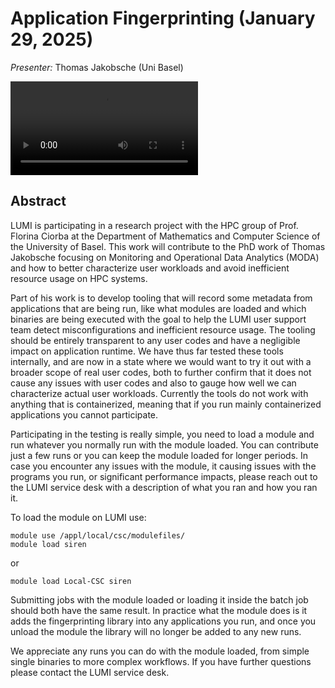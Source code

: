 # Application Fingerprinting (January 29, 2025)

*Presenter:* Thomas Jakobsche (Uni Basel)

<video src="https://462000265.lumidata.eu/user-coffee-breaks/recordings/20250129-user-coffee-break-Application-Fingerprinting.mp4" controls="controls"></video>


## Abstract

LUMI is participating in a research project with the HPC group of Prof. Florina Ciorba at the Department of Mathematics and Computer Science of the University of Basel. This work will contribute to the PhD work of Thomas Jakobsche focusing on Monitoring and Operational Data Analytics (MODA) and how to better characterize user workloads and avoid inefficient resource usage on HPC systems.
    
Part of his work is to develop tooling that will record some metadata from applications that are being run, like what modules are loaded and which binaries are being executed with the goal to help the LUMI user support team detect misconfigurations and inefficient resource usage. The tooling should be entirely transparent to any user codes and have a negligible impact on application runtime. We have thus far tested these tools internally, and are now in a state where we would want to try it out with a broader scope of real user codes, both to further confirm that it does not cause any issues with user codes and also to gauge how well we can characterize actual user workloads. Currently the tools do not work with anything that is containerized, meaning that if you run mainly containerized applications you cannot participate.

Participating in the testing is really simple, you need to load a module and run whatever you normally run with the module loaded. You can contribute just a few runs or you can keep the module loaded for longer periods. In case you encounter any issues with the module, it causing issues with the programs you run, or significant performance impacts, please reach out to the LUMI service desk with a description of what you ran and how you ran it.

To load the module on LUMI use:
```
module use /appl/local/csc/modulefiles/
module load siren
```
or
```
module load Local-CSC siren
```
Submitting jobs with the module loaded or loading it inside the batch job should both have the same result. In practice what the module does is it adds the fingerprinting library into any applications you run, and once you unload the module the library will no longer be added to any new runs.

We appreciate any runs you can do with the module loaded, from simple single binaries to more complex workflows. If you have further questions please contact the LUMI service desk.

